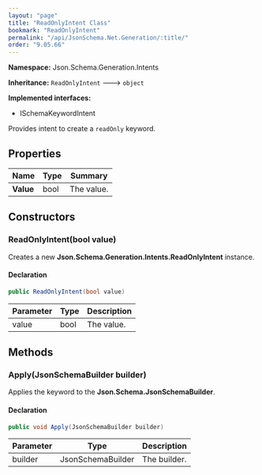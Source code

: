 ```yaml
---
layout: "page"
title: "ReadOnlyIntent Class"
bookmark: "ReadOnlyIntent"
permalink: "/api/JsonSchema.Net.Generation/:title/"
order: "9.05.66"
---
```

**Namespace:** Json.Schema.Generation.Intents

**Inheritance:**
`ReadOnlyIntent`
 🡒 
`object`

**Implemented interfaces:**

- ISchemaKeywordIntent

Provides intent to create a `readOnly` keyword.

## Properties

| Name | Type | Summary |
|---|---|---|
| **Value** | bool | The value. |

## Constructors

### ReadOnlyIntent(bool value)

Creates a new **Json.Schema.Generation.Intents.ReadOnlyIntent** instance.

#### Declaration

```c#
public ReadOnlyIntent(bool value)
```

| Parameter | Type | Description |
|---|---|---|
| value | bool | The value. |


## Methods

### Apply(JsonSchemaBuilder builder)

Applies the keyword to the **Json.Schema.JsonSchemaBuilder**.

#### Declaration

```c#
public void Apply(JsonSchemaBuilder builder)
```

| Parameter | Type | Description |
|---|---|---|
| builder | JsonSchemaBuilder | The builder. |


